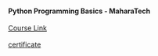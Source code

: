 #### Python Programming Basics - MaharaTech
[Course Link](https://maharatech.gov.eg/course/view.php?id=43) \
\
[certificate](https://drive.google.com/file/d/1qPhT68pK4hYXhhQBMW571eU78QD8Q1cr/view?usp=drive_link)